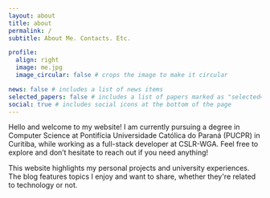 ```yaml
---
layout: about
title: about
permalink: /
subtitle: About Me. Contacts. Etc.

profile:
  align: right
  image: me.jpg
  image_circular: false # crops the image to make it circular

news: false # includes a list of news items
selected_papers: false # includes a list of papers marked as "selected={true}"
social: true # includes social icons at the bottom of the page
---
```

Hello and welcome to my website! I am currently pursuing a degree in Computer Science at Pontifícia Universidade Católica do Paraná (PUCPR) in Curitiba, while working as a full-stack developer at CSLR-WGA. Feel free to explore and don’t hesitate to reach out if you need anything!

This website highlights my personal projects and university experiences. The blog features topics I enjoy and want to share, whether they're related to technology or not.
